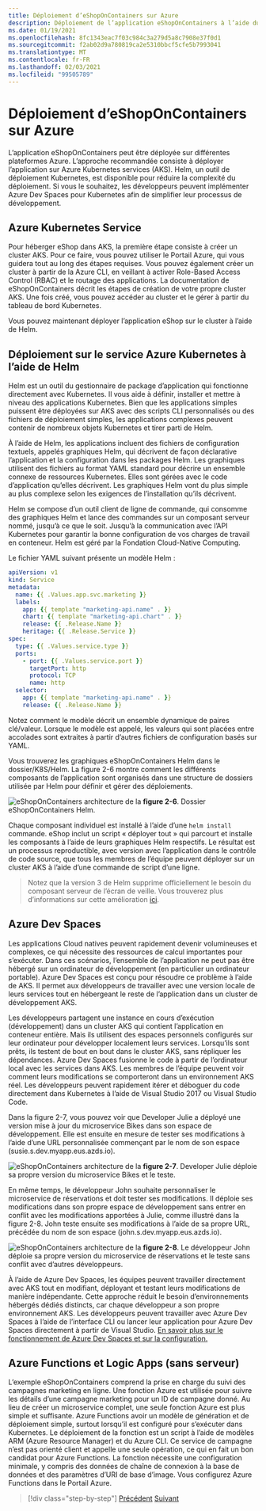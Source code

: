 ```yaml
---
title: Déploiement d’eShopOnContainers sur Azure
description: Déploiement de l’application eShopOnContainers à l’aide du service Azure Kubernetes, Helm et DevSpaces.
ms.date: 01/19/2021
ms.openlocfilehash: 8fc1343eac7f03c984c3a279d5a8c7908e37f0d1
ms.sourcegitcommit: f2ab02d9a780819ca2e5310bbcf5cfe5b7993041
ms.translationtype: MT
ms.contentlocale: fr-FR
ms.lasthandoff: 02/03/2021
ms.locfileid: "99505789"
---
```

# <a name="deploying-eshoponcontainers-to-azure"></a>Déploiement d’eShopOnContainers sur Azure

L’application eShopOnContainers peut être déployée sur différentes plateformes Azure. L’approche recommandée consiste à déployer l’application sur Azure Kubernetes services (AKS). Helm, un outil de déploiement Kubernetes, est disponible pour réduire la complexité du déploiement. Si vous le souhaitez, les développeurs peuvent implémenter Azure Dev Spaces pour Kubernetes afin de simplifier leur processus de développement.

## <a name="azure-kubernetes-service"></a>Azure Kubernetes Service

Pour héberger eShop dans AKS, la première étape consiste à créer un cluster AKS. Pour ce faire, vous pouvez utiliser le Portail Azure, qui vous guidera tout au long des étapes requises. Vous pouvez également créer un cluster à partir de la Azure CLI, en veillant à activer Role-Based Access Control (RBAC) et le routage des applications. La documentation de eShopOnContainers décrit les étapes de création de votre propre cluster AKS. Une fois créé, vous pouvez accéder au cluster et le gérer à partir du tableau de bord Kubernetes.

Vous pouvez maintenant déployer l’application eShop sur le cluster à l’aide de Helm.

## <a name="deploying-to-azure-kubernetes-service-using-helm"></a>Déploiement sur le service Azure Kubernetes à l’aide de Helm

Helm est un outil du gestionnaire de package d’application qui fonctionne directement avec Kubernetes. Il vous aide à définir, installer et mettre à niveau des applications Kubernetes. Bien que les applications simples puissent être déployées sur AKS avec des scripts CLI personnalisés ou des fichiers de déploiement simples, les applications complexes peuvent contenir de nombreux objets Kubernetes et tirer parti de Helm.

À l’aide de Helm, les applications incluent des fichiers de configuration textuels, appelés graphiques Helm, qui décrivent de façon déclarative l’application et la configuration dans les packages Helm. Les graphiques utilisent des fichiers au format YAML standard pour décrire un ensemble connexe de ressources Kubernetes. Elles sont gérées avec le code d’application qu’elles décrivent. Les graphiques Helm vont du plus simple au plus complexe selon les exigences de l’installation qu’ils décrivent.

Helm se compose d’un outil client de ligne de commande, qui consomme des graphiques Helm et lance des commandes sur un composant serveur nommé, jusqu’à ce que le soit. Jusqu’à la communication avec l’API Kubernetes pour garantir la bonne configuration de vos charges de travail en conteneur. Helm est géré par la Fondation Cloud-Native Computing.

Le fichier YAML suivant présente un modèle Helm :

```yaml
apiVersion: v1
kind: Service
metadata:
  name: {{ .Values.app.svc.marketing }}
  labels:
    app: {{ template "marketing-api.name" . }}
    chart: {{ template "marketing-api.chart" . }}
    release: {{ .Release.Name }}
    heritage: {{ .Release.Service }}
spec:
  type: {{ .Values.service.type }}
  ports:
    - port: {{ .Values.service.port }}
      targetPort: http
      protocol: TCP
      name: http
  selector:
    app: {{ template "marketing-api.name" . }}
    release: {{ .Release.Name }}
```

Notez comment le modèle décrit un ensemble dynamique de paires clé/valeur. Lorsque le modèle est appelé, les valeurs qui sont placées entre accolades sont extraites à partir d’autres fichiers de configuration basés sur YAML.

Vous trouverez les graphiques eShopOnContainers Helm dans le dossier/K8S/Helm. La figure 2-6 montre comment les différents composants de l’application sont organisés dans une structure de dossiers utilisée par Helm pour définir et gérer des déploiements.

![eShopOnContainers architecture de la ](./media/eshoponcontainers-helm-folder.png)
 **figure 2-6**. Dossier eShopOnContainers Helm.

Chaque composant individuel est installé à l’aide d’une `helm install` commande. eShop inclut un script « déployer tout » qui parcourt et installe les composants à l’aide de leurs graphiques Helm respectifs. Le résultat est un processus reproductible, avec version avec l’application dans le contrôle de code source, que tous les membres de l’équipe peuvent déployer sur un cluster AKS à l’aide d’une commande de script d’une ligne.

> Notez que la version 3 de Helm supprime officiellement le besoin du composant serveur de l’écran de veille. Vous trouverez plus d’informations sur cette amélioration [ici](https://medium.com/better-programming/why-is-tiller-missing-in-helm-3-2347c446714).

## <a name="azure-dev-spaces"></a>Azure Dev Spaces

Les applications Cloud natives peuvent rapidement devenir volumineuses et complexes, ce qui nécessite des ressources de calcul importantes pour s’exécuter. Dans ces scénarios, l’ensemble de l’application ne peut pas être hébergé sur un ordinateur de développement (en particulier un ordinateur portable). Azure Dev Spaces est conçu pour résoudre ce problème à l’aide de AKS. Il permet aux développeurs de travailler avec une version locale de leurs services tout en hébergeant le reste de l’application dans un cluster de développement AKS.

Les développeurs partagent une instance en cours d’exécution (développement) dans un cluster AKS qui contient l’application en conteneur entière. Mais ils utilisent des espaces personnels configurés sur leur ordinateur pour développer localement leurs services. Lorsqu’ils sont prêts, ils testent de bout en bout dans le cluster AKS, sans répliquer les dépendances. Azure Dev Spaces fusionne le code à partir de l’ordinateur local avec les services dans AKS. Les membres de l’équipe peuvent voir comment leurs modifications se comporteront dans un environnement AKS réel. Les développeurs peuvent rapidement itérer et déboguer du code directement dans Kubernetes à l’aide de Visual Studio 2017 ou Visual Studio Code.

Dans la figure 2-7, vous pouvez voir que Developer Julie a déployé une version mise à jour du microservice Bikes dans son espace de développement. Elle est ensuite en mesure de tester ses modifications à l’aide d’une URL personnalisée commençant par le nom de son espace (susie.s.dev.myapp.eus.azds.io).

![eShopOnContainers architecture de la ](./media/azure-devspaces-one.png)
 **figure 2-7**. Developer Julie déploie sa propre version du microservice Bikes et le teste.

En même temps, le développeur John souhaite personnaliser le microservice de réservations et doit tester ses modifications. Il déploie ses modifications dans son propre espace de développement sans entrer en conflit avec les modifications apportées à Julie, comme illustré dans la figure 2-8. John teste ensuite ses modifications à l’aide de sa propre URL, précédée du nom de son espace (john.s.dev.myapp.eus.azds.io).

![eShopOnContainers architecture de la ](./media/azure-devspaces-two.png)
 **figure 2-8**. Le développeur John déploie sa propre version du microservice de réservations et le teste sans conflit avec d’autres développeurs.

À l’aide de Azure Dev Spaces, les équipes peuvent travailler directement avec AKS tout en modifiant, déployant et testant leurs modifications de manière indépendante. Cette approche réduit le besoin d’environnements hébergés dédiés distincts, car chaque développeur a son propre environnement AKS. Les développeurs peuvent travailler avec Azure Dev Spaces à l’aide de l’interface CLI ou lancer leur application pour Azure Dev Spaces directement à partir de Visual Studio. [En savoir plus sur le fonctionnement de Azure Dev Spaces et sur la configuration.](/azure/dev-spaces/how-dev-spaces-works)

## <a name="azure-functions-and-logic-apps-serverless"></a>Azure Functions et Logic Apps (sans serveur)

L’exemple eShopOnContainers comprend la prise en charge du suivi des campagnes marketing en ligne. Une fonction Azure est utilisée pour suivre les détails d’une campagne marketing pour un ID de campagne donné. Au lieu de créer un microservice complet, une seule fonction Azure est plus simple et suffisante. Azure Functions avoir un modèle de génération et de déploiement simple, surtout lorsqu’il est configuré pour s’exécuter dans Kubernetes. Le déploiement de la fonction est un script à l’aide de modèles ARM (Azure Resource Manager) et du Azure CLI. Ce service de campagne n’est pas orienté client et appelle une seule opération, ce qui en fait un bon candidat pour Azure Functions. La fonction nécessite une configuration minimale, y compris des données de chaîne de connexion à la base de données et des paramètres d’URI de base d’image. Vous configurez Azure Functions dans le Portail Azure.

>[!div class="step-by-step"]
>[Précédent](map-eshoponcontainers-azure-services.md) 
> [Suivant](centralized-configuration.md)
